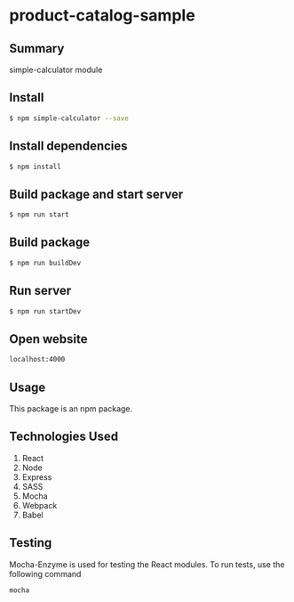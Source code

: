 # product-catalog-sample

## Summary

simple-calculator module

## Install

```sh
$ npm simple-calculator --save
```
## Install dependencies
```sh
$ npm install
```

## Build package and start server
```sh
$ npm run start
```

## Build package
```sh
$ npm run buildDev
```

## Run server
```sh
$ npm run startDev
```

## Open website
```sh
localhost:4000
```

## Usage
This package is an npm package.

## Technologies Used

1. React
1. Node
1. Express
1. SASS
1. Mocha
1. Webpack
1. Babel


## Testing
Mocha-Enzyme is used for testing the React modules. To run tests, use the following command
```sh
mocha
```
